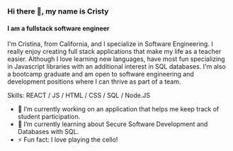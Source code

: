 ### Hi there 👋, my name is Cristy
#### I am a fullstack software engineer

I'm Cristina, from California, and I specialize in Software Engineering. I really enjoy creating full stack applications that make my life as a teacher easier. Although I love learning new languages, have most fun specializing in Javascript libraries with an additional interest in SQL databases. I'm also a bootcamp graduate and am open to software engineering and development positions where I can thrive as part of a team. 

Skills: REACT / JS / HTML / CSS / SQL / Node.JS

- 🔭 I’m currently working on an application that helps me keep track of student participation. 
- 🌱 I’m currently learning about Secure Software Development and Databases with SQL.  
- ⚡ Fun fact: I love playing the cello! 



